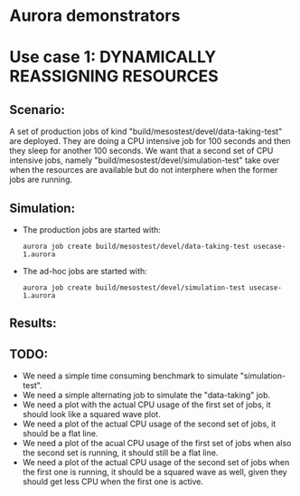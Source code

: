 # Aurora demonstrators

# Use case 1: DYNAMICALLY REASSIGNING RESOURCES

## Scenario:

A set of production jobs of kind
"build/mesostest/devel/data-taking-test" are deployed. They are doing
a CPU intensive job for 100 seconds and then they sleep for another
100 seconds. We want that a second set of CPU intensive jobs, namely
"build/mesostest/devel/simulation-test" take over when the resources are
available but do not interphere when the former jobs are running.

## Simulation:

- The production jobs are started with:

      aurora job create build/mesostest/devel/data-taking-test usecase-1.aurora

- The ad-hoc jobs are started with:

      aurora job create build/mesostest/devel/simulation-test usecase-1.aurora

## Results:

## TODO:

- We need a simple time consuming benchmark to simulate "simulation-test".
- We need a simple alternating job to simulate the "data-taking" job.
- We need a plot with the actual CPU usage of the first set of jobs, it should
  look like a squared wave plot.
- We need a plot of the actual CPU usage of the second set of jobs, it should be a flat line.
- We need a plot of the acual CPU usage of the first set of jobs when
  also the second set is running, it should still be a flat line.
- We need a plot of the actual CPU usage of the second set of jobs when
  the first one is running, it should be a squared wave as well, given
  they should get less CPU when the first one is active.
